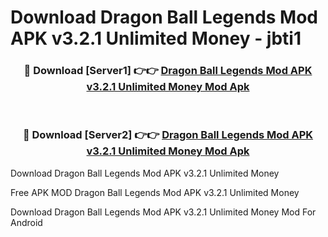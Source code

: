 # Download Dragon Ball Legends Mod APK v3.2.1 Unlimited Money - jbti1



<div align="center">
<h3>🔴 Download [Server1] 👉👉 <a href="https://momento.my/?title=Dragon_Ball_Legends_Mod_APK_v3.2.1_Unlimited_Money">Dragon Ball Legends Mod APK v3.2.1 Unlimited Money Mod Apk</a></h3><br>

<h3>🔴 Download [Server2] 👉👉 <a href="https://momento.my/?title=Dragon_Ball_Legends_Mod_APK_v3.2.1_Unlimited_Money">Dragon Ball Legends Mod APK v3.2.1 Unlimited Money Mod Apk</a></h3>
</div>



Download Dragon Ball Legends Mod APK v3.2.1 Unlimited Money 

Free APK MOD Dragon Ball Legends Mod APK v3.2.1 Unlimited Money 

Download Dragon Ball Legends Mod APK v3.2.1 Unlimited Money Mod For Android
